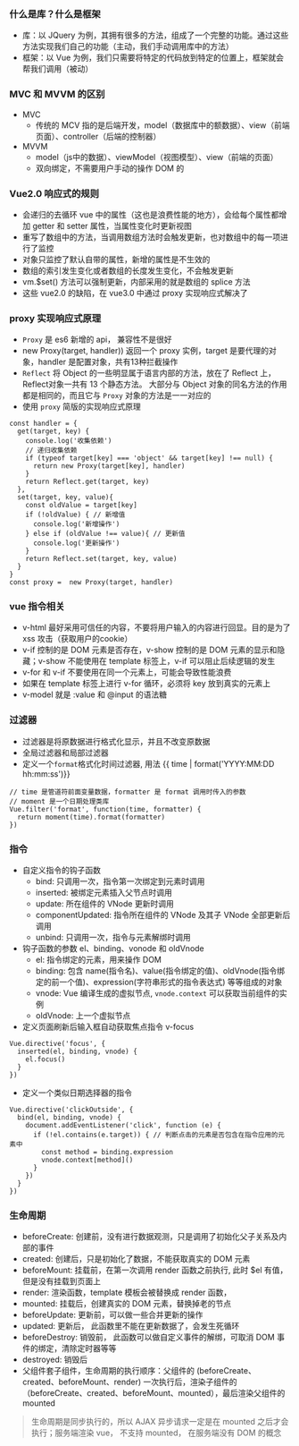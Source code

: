 ### 什么是库？什么是框架
- 库：以 JQuery 为例，其拥有很多的方法，组成了一个完整的功能。通过这些方法实现我们自己的功能（主动，我们手动调用库中的方法）
- 框架：以 Vue 为例，我们只需要将特定的代码放到特定的位置上，框架就会帮我们调用（被动）

### MVC 和 MVVM 的区别
- MVC
  - 传统的 MCV 指的是后端开发，model（数据库中的额数据）、view（前端页面）、controller（后端的控制器）
- MVVM
  - model（js中的数据）、viewModel（视图模型）、view（前端的页面）
  - 双向绑定，不需要用户手动的操作 DOM 的

### Vue2.0 响应式的规则
- 会递归的去循环 vue 中的属性（这也是浪费性能的地方），会给每个属性都增加 getter 和 setter 属性，当属性变化时更新视图
- 重写了数组中的方法，当调用数组方法时会触发更新，也对数组中的每一项进行了监控
- 对象只监控了默认自带的属性，新增的属性是不生效的
- 数组的索引发生变化或者数组的长度发生变化，不会触发更新
- vm.$set() 方法可以强制更新，内部采用的就是数组的 splice 方法
- 这些 vue2.0 的缺陷，在 vue3.0 中通过 proxy 实现响应式解决了

### proxy 实现响应式原理
- `Proxy` 是 es6 新增的 api， 兼容性不是很好
- new Proxy(target, handler)) 返回一个 proxy 实例，target 是要代理的对象，handler 是配置对象，共有13种拦截操作
- `Reflect` 将 Object 的一些明显属于语言内部的方法，放在了 Reflect 上， Reflect对象一共有 13 个静态方法。 大部分与 Object 对象的同名方法的作用都是相同的，而且它与 `Proxy` 对象的方法是一一对应的
- 使用 `proxy` 简版的实现响应式原理
```
const handler = {
  get(target, key) {
    console.log('收集依赖')
    // 递归收集依赖
    if (typeof target[key] === 'object' && target[key] !== null) {
      return new Proxy(target[key], handler)
    }
    return Reflect.get(target, key)
  },
  set(target, key, value){
    const oldValue = target[key]
    if (!oldValue) { // 新增值
      console.log('新增操作')
    } else if (oldValue !== value){ // 更新值
      console.log('更新操作')
    }
    return Reflect.set(target, key, value)
  }
}
const proxy =  new Proxy(target, handler)
```

 ### vue 指令相关
 - v-html 最好采用可信任的内容，不要将用户输入的内容进行回显。目的是为了 xss 攻击（获取用户的cookie）
 - v-if 控制的是 DOM 元素是否存在，v-show 控制的是 DOM 元素的显示和隐藏；v-show 不能使用在 template 标签上，v-if 可以阻止后续逻辑的发生
 - v-for 和 v-if 不要使用在同一个元素上，可能会导致性能浪费
 - 如果在 template 标签上进行 v-for 循环，必须将 key 放到真实的元素上
 - v-model 就是 :value 和 @input 的语法糖 

 ### 过滤器
 - 过滤器是将原数据进行格式化显示，并且不改变原数据
 - 全局过滤器和局部过滤器
 - 定义一个`format`格式化时间过滤器, 用法 {{ time | format('YYYY:MM:DD hh:mm:ss')}}
```
// time 是管道符前面变量数据，formatter 是 format 调用时传入的参数
// moment 是一个日期处理类库
Vue.filter('format', function(time, formatter) {
  return moment(time).format(formatter)
})
```

### 指令
- 自定义指令的钩子函数
  - bind: 只调用一次，指令第一次绑定到元素时调用
  - inserted: 被绑定元素插入父节点时调用
  - update: 所在组件的 VNode 更新时调用
  - componentUpdated: 指令所在组件的 VNode 及其子 VNode 全部更新后调用
  - unbind: 只调用一次，指令与元素解绑时调用
- 钩子函数的参数 el、binding、vonode 和 oldVnode
  - el: 指令绑定的元素，用来操作 DOM
  - binding: 包含 name(指令名)、value(指令绑定的值)、oldVnode(指令绑定的前一个值)、expression(字符串形式的指令表达式) 等等组成的对象
  - vnode: Vue 编译生成的虚拟节点, `vnode.context` 可以获取当前组件的实例
  - oldVnode: 上一个虚拟节点
- 定义页面刷新后输入框自动获取焦点指令 v-focus
```
Vue.directive('focus', {
  inserted(el, binding, vnode) {
    el.focus()
  }
})
```
- 定义一个类似日期选择器的指令
```
Vue.directive('clickOutside', {
  bind(el, binding, vnode) {
    document.addEventListener('click', function (e) {
      if (!el.contains(e.target)) { // 判断点击的元素是否包含在指令应用的元素中
        const method = binding.expression
        vnode.context[method]()
      }
    })
  }
})
```

### 生命周期
- beforeCreate: 创建前，没有进行数据观测，只是调用了初始化父子关系及内部的事件
- created: 创建后，只是初始化了数据，不能获取真实的 DOM 元素
- beforeMount: 挂载前，在第一次调用 render 函数之前执行, 此时 $el 有值，但是没有挂载到页面上
- render: 渲染函数，template 模板会被替换成 render 函数，
- mounted: 挂载后，创建真实的 DOM 元素，替换掉老的节点
- beforeUpdate: 更新前，可以做一些合并更新的操作
- updated: 更新后， 此函数里不能在更新数据了，会发生死循环
- beforeDestroy: 销毁前， 此函数可以做自定义事件的解绑，可取消 DOM 事件的绑定，清除定时器等等
- destroyed: 销毁后
- 父组件套子组件，生命周期的执行顺序：父组件的 (beforeCreate、created、beforeMount、render) 一次执行后，渲染子组件的（beforeCreate、created、beforeMount、mounted），最后渲染父组件的 mounted 
> 生命周期是同步执行的，所以 AJAX 异步请求一定是在 mounted 之后才会执行；服务端渲染 vue， 不支持 mounted， 在服务端没有 DOM 的概念
